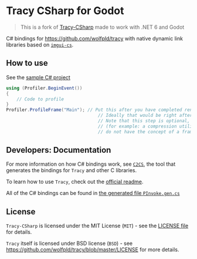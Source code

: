 # Tracy CSharp for Godot

> This is a fork of [Tracy-CSharp](https://github.com/clibequilibrium/Tracy-CSharp) made to work with .NET 6 and Godot

C# bindings for https://github.com/wolfpld/tracy with native dynamic link libraries based on [`imgui-cs`](https://github.com/bottlenoselabs/imgui-cs).

## How to use

See the [sample C# project](https://github.com/Synthetic-Dev/tracy-csharp-godot/tree/main/src/cs/samples/HelloWorld)

```cs
using (Profiler.BeginEvent())
{
    // Code to profile
}
Profiler.ProfileFrame("Main"); // Put this after you have completed rendering the frame.
                                   // Ideally that would be right after the swap buffers command.
                                   // Note that this step is optional, as some applications
                                   // (for example: a compression utility)
                                   // do not have the concept of a frame
```

## Developers: Documentation

For more information on how C# bindings work, see [`C2CS`](https://github.com/lithiumtoast/c2cs), the tool that generates the bindings for `Tracy` and other C libraries.

To learn how to use `Tracy`, check out the [official readme](https://github.com/wolfpld/tracy).

All of the C# bindings can be found in [the generated file `PInvoke.gen.cs`](https://github.com/Synthetic-Dev/tracy-csharp-godot/blob/main/src/cs/production/Tracy/Generated/PInvoke.gen.cs)

## License

`Tracy-CSharp` is licensed under the MIT License (`MIT`) - see the [LICENSE file](LICENSE) for details.

`Tracy` itself is licensed under BSD license (`BSD`) - see https://github.com/wolfpld/tracy/blob/master/LICENSE for more details.
